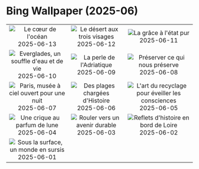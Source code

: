 # Bing Wallpaper (2025-06)

|  |  |  |
|:---:|:---:|:---:|
| ![](https://www.bing.com/th?id=OHR.SanMiguelAzores_FR-FR4225614562_400x240.jpg "Le cœur de l'océan") 2025-06-13 | ![](https://www.bing.com/th?id=OHR.BigBendChisos_FR-FR3569892339_400x240.jpg "Le désert aux trois visages") 2025-06-12 | ![](https://www.bing.com/th?id=OHR.FlamingosNamibia_FR-FR3406043223_400x240.jpg "La grâce à l'état pur") 2025-06-11 |
| ![](https://www.bing.com/th?id=OHR.AerialEverglades_FR-FR3171066688_400x240.jpg "Everglades, un souffle d'eau et de vie") 2025-06-10 | ![](https://www.bing.com/th?id=OHR.DubrovnikTwilight_FR-FR3018802906_400x240.jpg "La perle de l'Adriatique") 2025-06-09 | ![](https://www.bing.com/th?id=OHR.StellarSeaLions_FR-FR2842179483_400x240.jpg "Préserver ce qui nous préserve") 2025-06-08 |
| ![](https://www.bing.com/th?id=OHR.NuitBlancheParis_FR-FR2686890778_400x240.jpg "Paris, musée à ciel ouvert pour une nuit") 2025-06-07 | ![](https://www.bing.com/th?id=OHR.NormandyBeach_FR-FR1019139404_400x240.jpg "Des plages chargées d'Histoire") 2025-06-06 | ![](https://www.bing.com/th?id=OHR.OlivaresMural_FR-FR6395710668_400x240.jpg "L'art du recyclage pour éveiller les consciences") 2025-06-05 |
| ![](https://www.bing.com/th?id=OHR.CalaLuna_FR-FR6223009660_400x240.jpg "Une crique au parfum de lune") 2025-06-04 | ![](https://www.bing.com/th?id=OHR.BicyclesUtrecht_FR-FR5996200127_400x240.jpg "Rouler vers un avenir durable") 2025-06-03 | ![](https://www.bing.com/th?id=OHR.BloisBridge_FR-FR5822069151_400x240.jpg "Reflets d'histoire en bord de Loire") 2025-06-02 |
| ![](https://www.bing.com/th?id=OHR.GrandeTerreReef_FR-FR5223115069_400x240.jpg "Sous la surface, un monde en sursis") 2025-06-01 |  |  |
